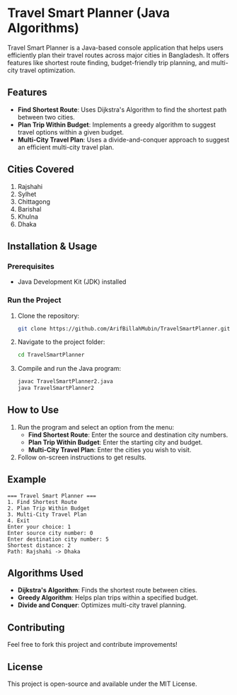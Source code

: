 # Travel Smart Planner (Java Algorithms)

Travel Smart Planner is a Java-based console application that helps users efficiently plan their travel routes across major cities in Bangladesh. It offers features like shortest route finding, budget-friendly trip planning, and multi-city travel optimization.

## Features
- **Find Shortest Route**: Uses Dijkstra's Algorithm to find the shortest path between two cities.
- **Plan Trip Within Budget**: Implements a greedy algorithm to suggest travel options within a given budget.
- **Multi-City Travel Plan**: Uses a divide-and-conquer approach to suggest an efficient multi-city travel plan.

## Cities Covered
1. Rajshahi
2. Sylhet
3. Chittagong
4. Barishal
5. Khulna
6. Dhaka

## Installation & Usage
### Prerequisites
- Java Development Kit (JDK) installed

### Run the Project
1. Clone the repository:
   ```sh
   git clone https://github.com/ArifBillahMubin/TravelSmartPlanner.git
   ```
2. Navigate to the project folder:
   ```sh
   cd TravelSmartPlanner
   ```
3. Compile and run the Java program:
   ```sh
   javac TravelSmartPlanner2.java
   java TravelSmartPlanner2
   ```

## How to Use
1. Run the program and select an option from the menu:
   - **Find Shortest Route**: Enter the source and destination city numbers.
   - **Plan Trip Within Budget**: Enter the starting city and budget.
   - **Multi-City Travel Plan**: Enter the cities you wish to visit.
2. Follow on-screen instructions to get results.

## Example
```
=== Travel Smart Planner ===
1. Find Shortest Route
2. Plan Trip Within Budget
3. Multi-City Travel Plan
4. Exit
Enter your choice: 1
Enter source city number: 0
Enter destination city number: 5
Shortest distance: 2
Path: Rajshahi -> Dhaka
```

## Algorithms Used
- **Dijkstra's Algorithm**: Finds the shortest route between cities.
- **Greedy Algorithm**: Helps plan trips within a specified budget.
- **Divide and Conquer**: Optimizes multi-city travel planning.

## Contributing
Feel free to fork this project and contribute improvements!

## License
This project is open-source and available under the MIT License.

